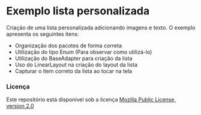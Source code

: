 # Exemplo lista personalizada
Criação de uma lista personalizada adicionando imagens e texto. O exemplo apresenta os seguintes itens:

* Organização dos pacotes de forma correta
* Utilização do tipo Enum (Para observar como utilizá-lo)
* Utilização do BaseAdapter para criação da lista
* Uso do LinearLayout na criação do layout da lista
* Capturar o item correto da lista ao tocar na tela



### Licença
Este repositório está disponível sob a licença [Mozilla Public License, version 2.0](https://github.com/jhonatasrm/exemplo-lista-personalizada/blob/master/LICENSE)
